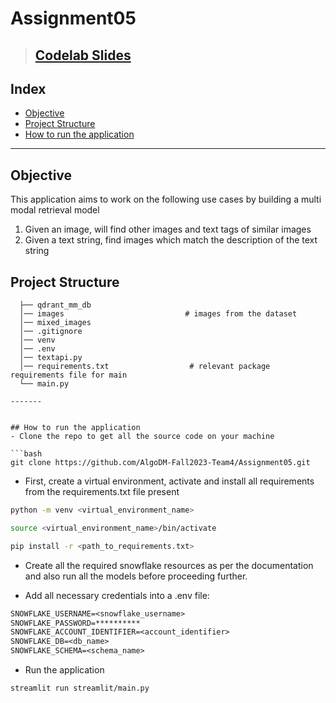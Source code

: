 # Assignment05
> [Codelab Slides](https://codelabs-preview.appspot.com/?file_id=14LuhtG4__jyfEC9ih-lwo1A1dE2DT8PUQgLh5-8bMIU/edit#0) <br>
> ----- 

## Index
  - [Objective](#objective)
  - [Project Structure](#project-structure)
  - [How to run the application](#how-to-run-the-application-locally)

  - ----- 

## Objective
This application aims to work on the following use cases by building a multi modal retrieval model 
1. Given an image, will find other images and text tags of similar images <br>
2. Given a text string, find images which match the description of the text string <br>


## Project Structure
```
  ├── qdrant_mm_db                        
  │── images                           # images from the dataset
  │── mixed_images
  │── .gitignore
  │── venv
  │── .env
  │── textapi.py
  │── requirements.txt                  # relevant package requirements file for main
  └── main.py

-------


## How to run the application
- Clone the repo to get all the source code on your machine

```bash
git clone https://github.com/AlgoDM-Fall2023-Team4/Assignment05.git
```

- First, create a virtual environment, activate and install all requirements from the requirements.txt file present
```bash
python -m venv <virtual_environment_name>
```
```bash
source <virtual_environment_name>/bin/activate
```
```bash
pip install -r <path_to_requirements.txt>
```
- Create all the required snowflake resources as per the documentation and also run all the models before proceeding further.

- Add all necessary credentials into a .env file:
```txt
SNOWFLAKE_USERNAME=<snowflake_username>
SNOWFLAKE_PASSWORD=**********
SNOWFLAKE_ACCOUNT_IDENTIFIER=<account_identifier>
SNOWFLAKE_DB=<db_name>
SNOWFLAKE_SCHEMA=<schema_name>
```

- Run the application

```bash
streamlit run streamlit/main.py
